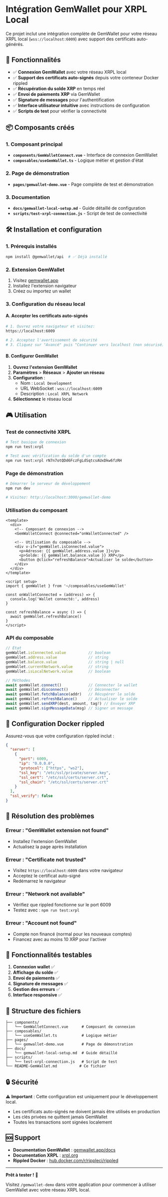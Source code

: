 # Intégration GemWallet pour XRPL Local

Ce projet inclut une intégration complète de GemWallet pour votre réseau XRPL local (`wss://localhost:6009`) avec support des certificats auto-générés.

## 🚀 Fonctionnalités

- ✅ **Connexion GemWallet** avec votre réseau XRPL local
- ✅ **Support des certificats auto-signés** depuis votre conteneur Docker rippled
- ✅ **Récupération du solde XRP** en temps réel
- ✅ **Envoi de paiements XRP** via GemWallet
- ✅ **Signature de messages** pour l'authentification
- ✅ **Interface utilisateur intuitive** avec instructions de configuration
- ✅ **Scripts de test** pour vérifier la connectivité

## 📦 Composants créés

### 1. Composant principal
- **`components/GemWalletConnect.vue`** - Interface de connexion GemWallet
- **`composables/useGemWallet.ts`** - Logique métier et gestion d'état

### 2. Page de démonstration
- **`pages/gemwallet-demo.vue`** - Page complète de test et démonstration

### 3. Documentation
- **`docs/gemwallet-local-setup.md`** - Guide détaillé de configuration
- **`scripts/test-xrpl-connection.js`** - Script de test de connectivité

## 🛠️ Installation et configuration

### 1. Prérequis installés
```bash
npm install @gemwallet/api  # ✅ Déjà installé
```

### 2. Extension GemWallet
1. Visitez [gemwallet.app](https://gemwallet.app)
2. Installez l'extension navigateur
3. Créez ou importez un wallet

### 3. Configuration du réseau local

#### A. Accepter les certificats auto-signés
```bash
# 1. Ouvrez votre navigateur et visitez:
https://localhost:6009

# 2. Acceptez l'avertissement de sécurité
# 3. Cliquez sur "Avancé" puis "Continuer vers localhost (non sécurisé)"
```

#### B. Configurer GemWallet
1. **Ouvrez l'extension GemWallet**
2. **Paramètres** > **Réseaux** > **Ajouter un réseau**
3. **Configuration** :
   - Nom : `Local Development`
   - URL WebSocket : `wss://localhost:6009`
   - Description : `Local XRPL Network`
4. **Sélectionnez** le réseau local

## 🎮 Utilisation

### Test de connectivité XRPL
```bash
# Test basique de connexion
npm run test:xrpl

# Test avec vérification du solde d'un compte
npm run test:xrpl rN7n7otQDd6FczFgLdSqtcsAUxDkw6fzRH
```

### Page de démonstration
```bash
# Démarrer le serveur de développement
npm run dev

# Visitez: http://localhost:3000/gemwallet-demo
```

### Utilisation du composant

```vue
<template>
  <div>
    <!-- Composant de connexion -->
    <GemWalletConnect @connected="onWalletConnected" />
    
    <!-- Utilisation du composable -->
    <div v-if="gemWallet.isConnected.value">
      <p>Adresse: {{ gemWallet.address.value }}</p>
      <p>Solde: {{ gemWallet.balance.value }} XRP</p>
      <button @click="refreshBalance">Actualiser le solde</button>
    </div>
  </div>
</template>

<script setup>
import { gemWallet } from '~/composables/useGemWallet'

const onWalletConnected = (address) => {
  console.log('Wallet connecté:', address)
}

const refreshBalance = async () => {
  await gemWallet.refreshBalance()
}
</script>
```

### API du composable

```typescript
// État
gemWallet.isConnected.value          // boolean
gemWallet.address.value              // string
gemWallet.balance.value              // string | null
gemWallet.currentNetwork.value       // string
gemWallet.isLocalNetwork.value       // boolean

// Méthodes
await gemWallet.connect()            // Connecter le wallet
await gemWallet.disconnect()         // Déconnecter
await gemWallet.fetchBalance(addr)   // Récupérer le solde
await gemWallet.refreshBalance()     // Actualiser le solde
await gemWallet.sendXRP(dest, amount, tag?) // Envoyer XRP
await gemWallet.signMessageData(msg) // Signer un message
```

## 🔧 Configuration Docker rippled

Assurez-vous que votre configuration rippled inclut :

```json
{
  "server": [
    {
      "port": 6009,
      "ip": "0.0.0.0",
      "protocol": ["https", "ws2"],
      "ssl_key": "/etc/ssl/private/server.key",
      "ssl_cert": "/etc/ssl/certs/server.crt",
      "ssl_chain": "/etc/ssl/certs/server.crt"
    }
  ],
  "ssl_verify": false
}
```

## 🚨 Résolution des problèmes

### Erreur : "GemWallet extension not found"
- Installez l'extension GemWallet
- Actualisez la page après installation

### Erreur : "Certificate not trusted"
- Visitez `https://localhost:6009` dans votre navigateur
- Acceptez le certificat auto-signé
- Redémarrez le navigateur

### Erreur : "Network not available"
- Vérifiez que rippled fonctionne sur le port 6009
- Testez avec : `npm run test:xrpl`

### Erreur : "Account not found"
- Compte non financé (normal pour les nouveaux comptes)
- Financez avec au moins 10 XRP pour l'activer

## 🎯 Fonctionnalités testables

1. **Connexion wallet** ✅
2. **Affichage du solde** ✅
3. **Envoi de paiements** ✅
4. **Signature de messages** ✅
5. **Gestion des erreurs** ✅
6. **Interface responsive** ✅

## 📁 Structure des fichiers

```
├── components/
│   └── GemWalletConnect.vue      # Composant de connexion
├── composables/
│   └── useGemWallet.ts           # Logique métier
├── pages/
│   └── gemwallet-demo.vue        # Page de démonstration
├── docs/
│   └── gemwallet-local-setup.md  # Guide détaillé
├── scripts/
│   └── test-xrpl-connection.js   # Script de test
└── README-GemWallet.md          # Ce fichier
```

## 🔒 Sécurité

⚠️ **Important** : Cette configuration est uniquement pour le développement local.

- Les certificats auto-signés ne doivent jamais être utilisés en production
- Les clés privées ne quittent jamais GemWallet
- Toutes les transactions sont signées localement

## 🆘 Support

- **Documentation GemWallet** : [gemwallet.app/docs](https://gemwallet.app/docs)
- **Documentation XRPL** : [xrpl.org](https://xrpl.org)
- **Rippled Docker** : [hub.docker.com/r/rippleci/rippled](https://hub.docker.com/r/rippleci/rippled)

---

**Prêt à tester !** 🚀

Visitez `/gemwallet-demo` dans votre application pour commencer à utiliser GemWallet avec votre réseau XRPL local. 